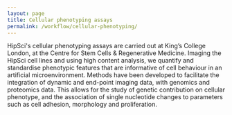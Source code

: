 ```yaml
---
layout: page
title: Cellular phenotyping assays
permalink: /workflow/cellular-phenotyping/
---
```


HipSci's cellular phenotyping assays are carried out at King’s College London, at the Centre for Stem Cells & Regenerative Medicine. Imaging the HipSci cell lines and using high content analysis, we quantify and standardise phenotypic features that are informative of cell behaviour in an artificial microenvironment. Methods have been developed to facilitate the integration of dynamic and end-point imaging data, with genomics and proteomics data. This allows for the study of genetic contribution on cellular phenotype, and the association of single nucleotide changes to parameters such as cell adhesion, morphology and proliferation.
